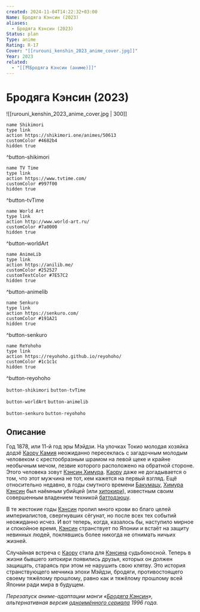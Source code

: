 ```yaml
---
created: 2024-11-04T14:22:32+03:00
Name: Бродяга Кэнсин (2023)
aliases:
  - Бродяга Кэнсин (2023)
Status: plan
Type: anime
Rating: R-17
Cover: "[[rurouni_kenshin_2023_anime_cover.jpg]]"
Year: 2023
related:
  - "[[⛩️Бродяга Кэнсин (аниме)]]"
---
```


# Бродяга Кэнсин (2023)

![[rurouni_kenshin_2023_anime_cover.jpg | 300]]

```button
name Shikimori
type link
action https://shikimori.one/animes/50613
customColor #4682b4
hidden true
```
^button-shikimori

```button
name TV Time
type link
action https://www.tvtime.com/
customColor #997f00
hidden true
```
^button-tvTime

```button
name World Art
type link
action http://www.world-art.ru/
customColor #7a0000
hidden true
```
^button-worldArt

```button
name AnimeLib
type link
action https://anilib.me/
customColor #252527
customTextColor #7E57C2
hidden true
```
^button-animelib

```button
name Senkuro
type link
action https://senkuro.com/
customColor #191A21
hidden true
```
^button-senkuro

```button
name ReYohoho
type link
action https://reyohoho.github.io/reyohoho/
customColor #1c1c1c
hidden true
```
^button-reyohoho

`button-shikimori` `button-tvTime`

`button-worldArt` `button-animelib`

`button-senkuro` `button-reyohoho`

## Описание

Год 1878, или 11-й год эры Мэйдзи. На улочках Токио молодая хозяйка додзё [Каору Камия](https://shikimori.one/characters/148-kaoru-kamiya) неожиданно пересеклась с загадочным молодым человеком с крестообразным шрамом на левой щеке и крайне необычным мечом, лезвие которого расположено на обратной стороне. Этого человека зовут [Кэнсин Химура](https://shikimori.one/characters/147-kenshin-himura). [Каору](https://shikimori.one/characters/148-kaoru-kamiya) даже не догадывается о том, что этот мужчина не тот, кем кажется на первый взгляд. Ещё относительно недавно, в годы смутного времени [Бакумацу](https://ru.wikipedia.org/wiki/Бакумацу), [Химура Кэнсин](https://shikimori.one/characters/147-kenshin-himura) был наёмным убийцей (или [хитокири](https://ru.wikipedia.org/wiki/Хитокири)), известным своим совершенным владением техникой [баттодзюцу](https://ru.wikipedia.org/wiki/Баттодзюцу). 

В те жестокие годы [Кэнсин](https://shikimori.one/characters/147-kenshin-himura) пролил много крови во благо целей империалистов, свергнувших сёгунат, но после всех тех событий неожиданно исчез. И вот теперь, когда, казалось бы, наступило мирное и спокойное время, [Кэнсин](https://shikimori.one/characters/147-kenshin-himura) странствует по Японии и встаёт на защиту невинных людей, поклявшись более никогда не отнимать ничьих жизней. 

Случайная встреча с [Каору](https://shikimori.one/characters/148-kaoru-kamiya) стала для [Кэнсина](https://shikimori.one/characters/147-kenshin-himura) судьбоносной. Теперь в жизни бывшего хитокири появились друзья, которых он должен защищать, стараясь при этом не нарушить свою клятву. Это история странствующего мечника эпохи Мэйдзи, бродяги, противостоящего своему тяжёлому прошлому, равно как и тяжёлому прошлому всей Японии ради мира в будущем.

<em>Перезапуск аниме-адаптации манги «[Бродяга Кэнсин](https://shikimori.one/mangas/22-rurouni-kenshin-meiji-kenkaku-romantan)», альтернативная версия [одноимённого сериала](https://shikimori.one/animes/z45-rurouni-kenshin-meiji-kenkaku-romantan) 1996 года.</em>
